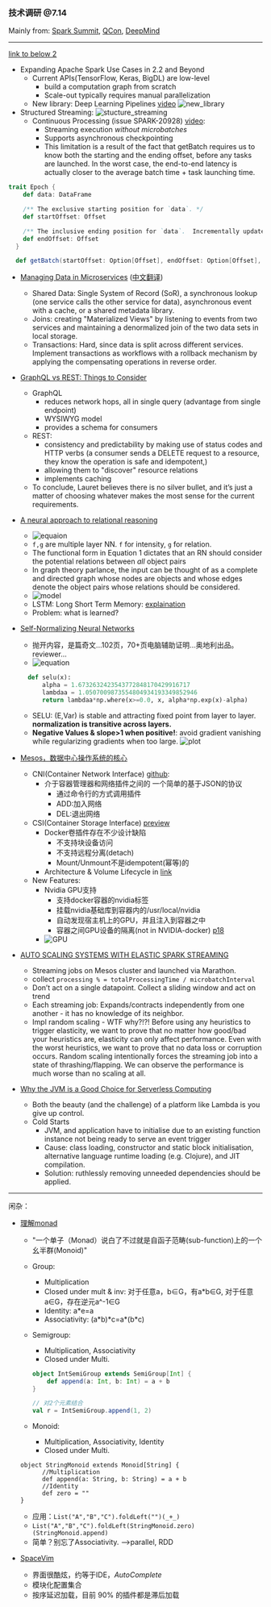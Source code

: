 ### 技术调研 @7.14
Mainly from: [Spark Summit](https://spark-summit.org/2017/schedule/),
[QCon](qconnewyork.com/schedule/ny2017/tabular), 
[DeepMind](https://deepmind.com)

----------

[link to below 2](https://spark-summit.org/2017/events/expanding-apache-spark-use-cases-in-22-and-beyond/)

* Expanding Apache Spark Use Cases in 2.2 and Beyond
  * Current APIs(TensorFlow, Keras, BigDL) are low-level
      * build a computation graph from scratch
      * Scale-out typically requires manual parallelization
  * New library: Deep Learning Pipelines [video](https://youtu.be/qAZ5XUz32yM?t=19m56s)
![new_library](new_library.png)
* Structured Streaming:
![stucture_streaming](stream-example1-updated.png)
  * Continuous Processing (issue SPARK-20928) [video](https://youtu.be/qAZ5XUz32yM?t=37m5s):
      * Streaming execution *without microbatches*
      * Supports asynchronous checkpointing
      * This limitation is a result of the fact that getBatch requires us to know both the starting and the ending offset, before any tasks are launched. In the worst case, the end-to-end latency is actually closer to the average batch time + task launching time.

```scala
trait Epoch {
    def data: DataFrame

    /** The exclusive starting position for `data`. */
    def startOffset: Offset

    /** The inclusive ending position for `data`.  Incrementally updated during processing, but not complete until execution of the query plan in `data` is finished. */
    def endOffset: Offset
  }

  def getBatch(startOffset: Option[Offset], endOffset: Option[Offset], limits: Limits): Epoch

```

* [Managing Data in Microservices](https://www.infoq.com/news/2017/06/managing-data-in-microservices) ([中文翻译](http://www.infoq.com/cn/news/2017/07/managing-data-in-microservices?utm_source=infoq&utm_medium=popular_widget&utm_campaign=popular_content_list&utm_content=homepage))
  * Shared Data: Single System of Record (SoR), a synchronous lookup (one service calls the other service for data), asynchronous event with a cache, or a shared metadata library.
  * Joins: creating "Materialized Views" by listening to events from two services and maintaining a denormalized join of the two data sets in local storage.
  * Transactions: Hard, since data is split across different services. Implement transactions as workflows with a rollback mechanism by applying the compensating operations in reverse order.

* [GraphQL vs REST: Things to Consider](https://www.infoq.com/news/2017/07/graphql-vs-rest?utm_source=infoq&utm_medium=popular_widget&utm_campaign=popular_content_list&utm_content=homepage)
  * GraphQL
      * reduces network hops, all in single query (advantage from single endpoint)
      * WYSIWYG model
      * provides a schema for consumers
  * REST: 
      * consistency and predictability by making use of status codes and HTTP verbs (a consumer sends a DELETE request to a resource, they know the operation is safe and idempotent,)
      * allowing them to "discover" resource relations
      * implements caching
  * To conclude, Lauret believes there is no silver bullet, and it’s just a matter of choosing whatever makes the most sense for the current requirements.

* [A neural approach to relational reasoning](https://deepmind.com/blog/neural-approach-relational-reasoning/)
  * ![equaion](RN-core.png)
  * `f,g` are multiple layer NN. `f` for intensity, `g` for relation.
  * The functional form in Equation 1 dictates that an RN should consider the potential relations between *all* object pairs
  * In graph theory parlance, the input can be thought of as a complete and directed graph whose
nodes are objects and whose edges denote the object pairs whose relations should be considered.
  * ![model](RN-model.png)
  * LSTM: Long Short Term Memory: [explaination](http://colah.github.io/posts/2015-08-Understanding-LSTMs/)
  * Problem: what is learned?

* [Self-Normalizing Neural Networks](https://arxiv.org/abs/1706.02515)
  * 抛开内容，是篇奇文...102页，70+页电脑辅助证明...奥地利出品。reviewer...
  * ![equation](selu.png)

  ```python
    def selu(x):
    	alpha = 1.6732632423543772848170429916717
    	lambdaa = 1.0507009873554804934193349852946
    	return lambdaa*np.where(x>=0.0, x, alpha*np.exp(x)-alpha)
    ```
  * SELU: (E,Var) is stable and attracting fixed point from layer to layer. **normalization is
transitive across layers.**
  * **Negative Values & slope>1 when positive!**: avoid gradient vanishing while regularizing gradients when too large.
    ![plot](selu-plot.png)

* [Mesos，数据中心操作系统的核心](http://www.infoq.com/cn/presentations/mesos-the-heart-of-the-data-center-operating-system?utm_source=presentations_about_architecture-design&utm_medium=link&utm_campaign=architecture-design#downloadPdf)
  * CNI(Container Network Interface) [github](https://github.com/containernetworking/cni):
      * 介于容器管理器和网络插件之间的 一个简单的基于JSON的协议
          * 通过命令行的方式调用插件
          * ADD:加入网络
          * DEL:退出网络
  * CSI(Container Storage Interface) [preview](https://docs.google.com/document/d/1JMNVNP-ZHz8cGlnqckOnpJmHF-DNY7IYP-Di7iuVhQI/edit#)
      * Docker卷插件存在不少设计缺陷
          * 不支持块设备访问
          * 不支持远程分离(detach)
          * Mount/Unmount不是idempotent(幂等)的
      * Architecture & Volume Lifecycle in [link](https://docs.google.com/document/d/1JMNVNP-ZHz8cGlnqckOnpJmHF-DNY7IYP-Di7iuVhQI/edit#) 
  * New Features:
      * Nvidia GPU支持
          * 支持docker容器的nvidia标签
          * 挂载nvidia基础库到容器内的/usr/local/nvidia
          * 自动发现宿主机上的GPU，并且注入到容器之中
          * 容器之间GPU设备的隔离(not in NVIDIA-docker) [p18](http://events.linuxfoundation.org/sites/events/files/slides/mesoscon_asia_gpu_v1.pdf)
      * ![GPU](Mesos-GPU.png)

* [AUTO SCALING SYSTEMS WITH ELASTIC SPARK STREAMING](https://spark-summit.org/east-2017/events/auto-scaling-systems-with-elastic-spark-streaming/)
  * Streaming jobs on Mesos cluster and launched via Marathon.
  * collect `processing % = totalProcessingTime / microbatchInterval`
  * Don’t act on a single datapoint. Collect a sliding window and act on trend
  * Each streaming job: Expands/contracts independently from one another - it has no knowledge of its neighbor.
  * Impl random scaling - WTF why?!?! Before using any heuristics to trigger elasticity, we want to prove that no matter how good/bad your heuristics are, elasticity can only affect performance. Even with the worst heuristics, we want to prove that no data loss or corruption occurs. Random scaling intentionally forces the streaming job into a state of thrashing/flapping. We can observe the performance is much worse than no scaling at all.

* [Why the JVM is a Good Choice for Serverless Computing](https://www.infoq.com/news/2017/06/fearless-aws-lambda)
  * Both the beauty (and the challenge) of a platform like Lambda is you give up control.
  * Cold Starts
      * JVM, and application have to initialise due to an existing function instance not being ready to serve an event trigger
      * Cause: class loading, constructor and static block initialisation, alternative language runtime loading (e.g. Clojure), and JIT compilation.
      * Solution: ruthlessly removing unneeded dependencies should be applied.

--------
闲杂：

* [理解monad](http://hongjiang.info/understand-monad-0/)
  * "一个单子（Monad）说白了不过就是自函子范畴(sub-function)上的一个幺半群(Monoid)"
  * Group:
      * Multiplication
      * Closed under mult & inv: 对于任意a，b∈G，有a*b∈G, 对于任意a∈G，存在逆元a^-1∈G
      * Identity: a*e=a
      * Associativity: (a\*b)\*c=a\*(b\*c)
  * Semigroup:
      * Multiplication, Associativity
      * Closed under Multi.
      
	```scala
	object IntSemiGroup extends SemiGroup[Int] {
	    def append(a: Int, b: Int) = a + b
	}
	
	// 对2个元素结合
	val r = IntSemiGroup.append(1, 2)
	```
  * Monoid:
      * Multiplication, Associativity, Identity
      * Closed under Multi.

  ```
  object StringMonoid extends Monoid[String] {
        //Multiplication
        def append(a: String, b: String) = a + b
        //Identity
        def zero = ""
  }
  ```
  * 应用：`List("A","B","C").foldLeft("")(_+_)`
  * `List("A","B","C").foldLeft(StringMonoid.zero)(StringMonoid.append)`
  * 简单？别忘了Associativity. -->parallel, RDD
  
* [SpaceVim](http://spacevim.org/)
  * 界面很酷炫，约等于IDE，*AutoComplete*
  * 模块化配置集合
  * 按序延迟加载，目前 90% 的插件都是滞后加载
